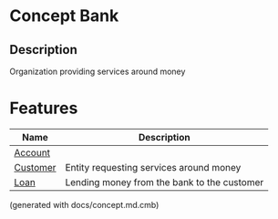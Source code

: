 # Concept Bank
## Description
Organization providing services around money
# Features
| Name | Description |
|---|---|
| [Account](../../mybank/concepts/account.md) |  |
| [Customer](../../mybank/concepts/customer.md) | Entity requesting services around money |
| [Loan](../../mybank/concepts/loan.md) | Lending money from the bank to the customer |


(generated with docs/concept.md.cmb)
